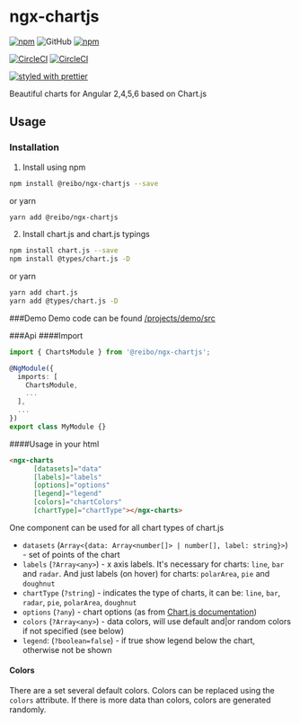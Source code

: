 # ngx-chartjs 
[![npm](https://img.shields.io/npm/v/%40reibo%2Fngx-chartjs.svg?style=flat-square)](https://www.npmjs.com/package/%40reibo%2Fngx-chartjs)
![GitHub](https://img.shields.io/github/license/mashape/apistatus.svg)
[![npm](https://img.shields.io/npm/dt/%40reibo%2Fngx-chartjs.svg?style=flat-square)](https://www.npmjs.com/package/%40reibo%2Fngx-chartjs)


[![CircleCI](https://img.shields.io/circleci/project/github/bovandersteene/-reibo-ngx-chartjs.svg)](https://circleci.com/gh/bovandersteene/-reibo-ngx-chartjs)
[![CircleCI](https://img.shields.io/codecov/c/github/bovandersteene/-reibo-ngx-chartjs.svg)](https://codecov.io/gh/bovandersteene/-reibo-ngx-chartjs)


[![styled with prettier](https://img.shields.io/badge/styled_with-prettier-ff69b4.svg?style=flat-square)](https://github.com/prettier/prettier)

Beautiful charts for Angular 2,4,5,6 based on Chart.js

## Usage
### Installation
1. Install using npm
```bash
npm install @reibo/ngx-chartjs --save
```
or yarn
```bash
yarn add @reibo/ngx-chartjs
```
2. Install chart.js and chart.js typings
```bash
npm install chart.js --save
npm install @types/chart.js -D
```
or yarn
```bash
yarn add chart.js 
yarn add @types/chart.js -D
```
###Demo
Demo code can be found [/projects/demo/src](projects/demo/src)  

###Api
####Import
```typescript
import { ChartsModule } from '@reibo/ngx-chartjs';

@NgModule({
  imports: [
    ChartsModule,
    ...
  ],
  ...
})
export class MyModule {}

```
####Usage in your html
```html
<ngx-charts
      [datasets]="data"
      [labels]="labels"
      [options]="options"
      [legend]="legend"
      [colors]="chartColors"
      [chartType]="chartType"></ngx-charts>
```
One component can be used for all chart types of chart.js
- `datasets` (`Array<{data: Array<number[]> | number[], label: string}>`) - set of points of the chart
- `labels` (`?Array<any>`) - x axis labels. It's necessary for charts: `line`, `bar` and `radar`. And just labels (on hover) for charts: `polarArea`, `pie` and `doughnut`
- `chartType` (`?string`) - indicates the type of charts, it can be: `line`, `bar`, `radar`, `pie`, `polarArea`, `doughnut`
- `options` (`?any`) - chart options (as from [Chart.js documentation](http://www.chartjs.org/docs/))
- `colors` (`?Array<any>`) - data colors, will use default and|or random colors if not specified (see below)
- `legend`: (`?boolean=false`) - if true show legend below the chart, otherwise not be shown


#### Colors

There are a set several default colors. Colors can be replaced using the `colors` attribute. If there is more data than colors, colors are generated randomly.
